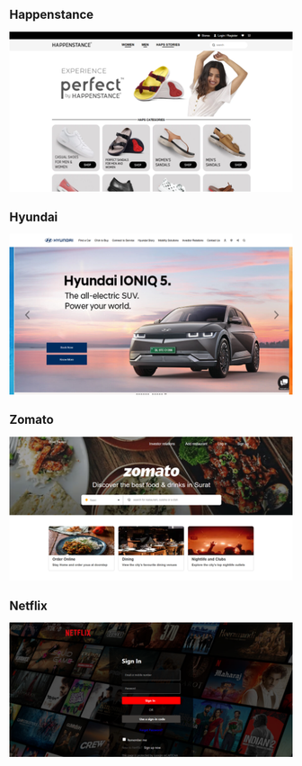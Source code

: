 <h2>Happenstance</h2>

<a href="https://melodic-mermaid-2fb2c2.netlify.app/"> <img src="happenstance-dis.png"> </a>


<h2>Hyundai</h2>

<a href="https://earnest-moxie-46344d.netlify.app/"> <img src="hyundai-dis.png"> </a>

<h2>Zomato</h2>

<a href="https://elegant-duckanoo-5f234d.netlify.app/"> <img src="zomato.png"> </a>

<h2>Netflix</h2>

<a href="https://legendary-moxie-36219d.netlify.app/"> <img src="net.png"> </a>
